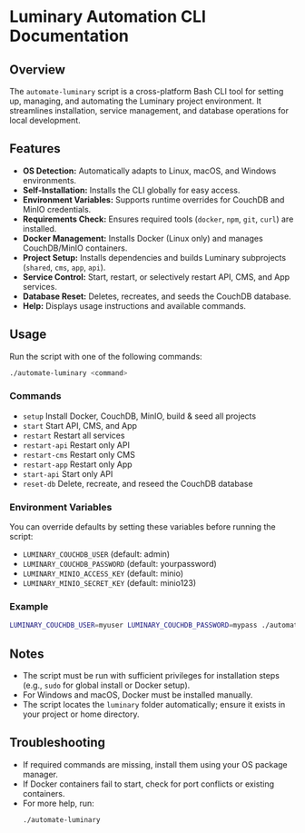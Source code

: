 # Luminary Automation CLI Documentation

## Overview

The `automate-luminary` script is a cross-platform Bash CLI tool for setting up, managing, and automating the Luminary project environment. It streamlines installation, service management, and database operations for local development.

## Features
- **OS Detection:** Automatically adapts to Linux, macOS, and Windows environments.
- **Self-Installation:** Installs the CLI globally for easy access.
- **Environment Variables:** Supports runtime overrides for CouchDB and MinIO credentials.
- **Requirements Check:** Ensures required tools (`docker`, `npm`, `git`, `curl`) are installed.
- **Docker Management:** Installs Docker (Linux only) and manages CouchDB/MinIO containers.
- **Project Setup:** Installs dependencies and builds Luminary subprojects (`shared`, `cms`, `app`, `api`).
- **Service Control:** Start, restart, or selectively restart API, CMS, and App services.
- **Database Reset:** Deletes, recreates, and seeds the CouchDB database.
- **Help:** Displays usage instructions and available commands.

## Usage

Run the script with one of the following commands:

```bash
./automate-luminary <command>
```

### Commands
- `setup`        Install Docker, CouchDB, MinIO, build & seed all projects
- `start`        Start API, CMS, and App
- `restart`      Restart all services
- `restart-api`  Restart only API
- `restart-cms`  Restart only CMS
- `restart-app`  Restart only App
- `start-api`    Start only API
- `reset-db`     Delete, recreate, and reseed the CouchDB database

### Environment Variables
You can override defaults by setting these variables before running the script:
- `LUMINARY_COUCHDB_USER`      (default: admin)
- `LUMINARY_COUCHDB_PASSWORD`  (default: yourpassword)
- `LUMINARY_MINIO_ACCESS_KEY`  (default: minio)
- `LUMINARY_MINIO_SECRET_KEY`  (default: minio123)

### Example
```bash
LUMINARY_COUCHDB_USER=myuser LUMINARY_COUCHDB_PASSWORD=mypass ./automate-luminary setup
```

## Notes
- The script must be run with sufficient privileges for installation steps (e.g., `sudo` for global install or Docker setup).
- For Windows and macOS, Docker must be installed manually.
- The script locates the `luminary` folder automatically; ensure it exists in your project or home directory.

## Troubleshooting
- If required commands are missing, install them using your OS package manager.
- If Docker containers fail to start, check for port conflicts or existing containers.
- For more help, run:
  ```bash
  ./automate-luminary
  ```
